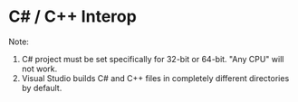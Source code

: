 # C# / C++ Interop

Note: 

1) C# project must be set specifically for 32-bit or 64-bit.  "Any CPU" will not work.
2) Visual Studio builds C# and C++ files in completely different directories by default.
